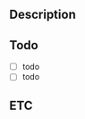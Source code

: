 ## Description

<!-- 작업 사항에 대한 간략한 설명을 작성해주세요. -->

## Todo

- [ ] todo
- [ ] todo

## ETC

<!-- 기타 사항을 입력해주세요. (선택) -->
